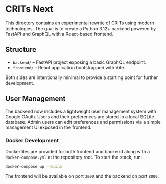 # CRITs Next

This directory contains an experimental rewrite of CRITs using modern technologies. The goal is to create a Python 3.12+ backend powered by FastAPI and GraphQL with a React-based frontend.

## Structure

- `backend/` – FastAPI project exposing a basic GraphQL endpoint.
- `frontend/` – React application bootstrapped with Vite.

Both sides are intentionally minimal to provide a starting point for further development.

## User Management

The backend now includes a lightweight user management system with Google OAuth.
Users and their preferences are stored in a local SQLite database. Admin users can
edit preferences and permissions via a simple management UI exposed in the
frontend.

### Docker Development

Dockerfiles are provided for both frontend and backend along with a
`docker-compose.yml` at the repository root. To start the stack, run:

```bash
docker-compose up --build
```

The frontend will be available on port `3000` and the backend on port `8000`.

